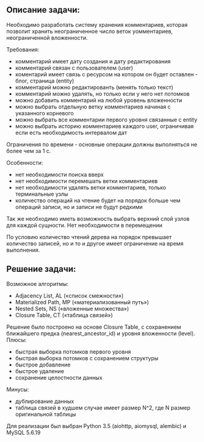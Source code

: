 <h2>Описание задачи:</h2>

Необходимо разработать систему хранения комментариев, которая позволит хранить неограниченное число веток уомментариев, неограниченной вложенности.

Требования:
* комментарий имеет дату создания и дату редактирования
* комментарий связан с пользователем (user)
* коментарий имеет связь с ресурсом на котором он будет оставлен - блог, страница (entity)
* комментарий можно редактированть (менять только текст)
* комментарий можно удалять, но только если у него нет потомков
* можно добавить комментарий на любой уровень вложенности
* можно выбрать отдельную ветку комментариев начиная с указанного корневого
* можно выбрать все комментарии первого уровня связанные с entity
* можно выбрать историю комментариев каждого user, ограничивая если есть необходимость интервалом дат

Ограничения по времени - основные операции должны выполняться не более чем за 1 с.

Особенности:
* нет необходимости поиска вверх
* нет необходимости перемешать ветки комментариев
* нет необходимости удалять ветки комментариев, только терминальные узлы
* количество операций на чтение будет на порядок больше чем операций записи, но и записи не будут редкими

Так же необходимо иметь возможность выбрать верхний слой узлов для каждой сущности.
Нет необходимости в перемещении

По условию количество чтений дерева на порядок превышает количество записей,
но и то и другое имеет ограничение на время выполнения.

<h2>Решение задачи:</h2>

Возможное алгоритмы:
* Adjacency List, AL («список смежности»)
* Materialized Path, MP («материализованный путь»)
* Nested Sets, NS («вложенные множества»)
* Closure Table, CT («таблица связей»)

Решение было построено на основе Closure Table, с сохранением ближайшего предка (nearest_ancestor_id) и уровня вложенности (level).
Плюсы:
* быстрая выборка потомков первого уровня
* быстрая выборка потомков с сохранением структуры
* быстрое добавление
* быстрое удаление 
* сохранение целостности данных

Минусы:
* дублирование данных
* таблица связей в худшем случае имеет размер N^2, где N размер оригинальной таблицы

Для реализации был выбран Python 3.5 (aiohttp, aiomysql, alembic) и MySQL 5.6.19




